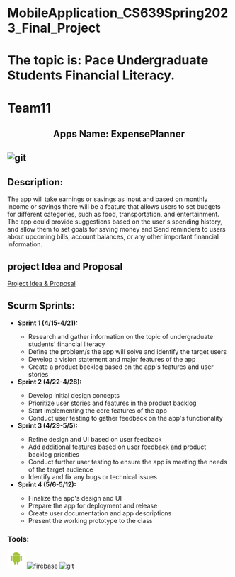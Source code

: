 # MobileApplication_CS639Spring2023_Final_Project
# The topic is: Pace Undergraduate Students Financial Literacy.
<h1 align="left">Team11</h1>
<h2 align="center">Apps Name: ExpensePlanner<h2>
<p>
<img src="[https://www.vectorlogo.zone/logos/git-scm/git-scm-icon.svg](https://drive.google.com/file/d/1iDWgeO4s2hn2ycMygJgAZY1Ri5h-OuAl/view?usp=share_link)" alt="git" width="40" height="40"/> 
</p>
<h2>Description:</h2>
<p>The app will take earnings or savings as input and based on  monthly income or savings there will be a feature that allows users to set budgets for different categories, such as food, transportation, and entertainment. The app could provide suggestions based on the user's spending history, and allow them to set goals for saving money and Send reminders to users about upcoming bills, account balances, or any other important financial information.</p>

 <h2>project Idea and Proposal</h2>
 <a href="https://docs.google.com/document/d/1SHr84sZDCYX8ukC5oxG8gsNXM0fObPc1V4KU9qZtBS0/edit?usp=sharing">Project Idea & Proposal</a>
<h2>Scurm Sprints:</h2>
<ul>
  <li><strong>Sprint 1 (4/15-4/21):</strong></li>
  <ul>
    <li>Research and gather information on the topic of undergraduate students' financial literacy</li>
    <li>Define the problem/s the app will solve and identify the target users</li>
    <li>Develop a vision statement and major features of the app</li>
    <li>Create a product backlog based on the app's features and user stories</li>
  </ul>
  <li><strong>Sprint 2 (4/22-4/28):</strong></li>
  <ul>
    <li>Develop initial design concepts</li>
    <li>Prioritize user stories and features in the product backlog</li>
    <li>Start implementing the core features of the app</li>
    <li>Conduct user testing to gather feedback on the app's functionality</li>
  </ul>
  <li><strong>Sprint 3 (4/29-5/5):</strong></li>
  <ul>
    <li>Refine design and UI based on user feedback</li>
    <li>Add additional features based on user feedback and product backlog priorities</li>
    <li>Conduct further user testing to ensure the app is meeting the needs of the target audience</li>
    <li>Identify and fix any bugs or technical issues</li>
  </ul>
  <li><strong>Sprint 4 (5/6-5/12):</strong></li>
  <ul>
    <li>Finalize the app's design and UI</li>
    <li>Prepare the app for deployment and release</li>
    <li>Create user documentation and app descriptions</li>
    <li>Present the working prototype to the class</li>
  </ul>
</ul>



<h3 align="left">Tools:</h3>
<p align="left">
 <a href="https://developer.android.com" target="_blank" rel="noreferrer">
 <img src="https://raw.githubusercontent.com/devicons/devicon/master/icons/android/android-original-wordmark.svg" alt="android" width="40" height="40"/>
 </a> 
 <a href="https://firebase.google.com/" target="_blank" rel="noreferrer"> 
 <img src="https://www.vectorlogo.zone/logos/firebase/firebase-icon.svg" alt="firebase" width="40" height="40"/> 
 </a> 
 <a href="https://git-scm.com/" target="_blank" rel="noreferrer"> 
  <img src="https://www.vectorlogo.zone/logos/git-scm/git-scm-icon.svg" alt="git" width="40" height="40"/> 
 </a> 
 </p>




